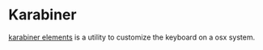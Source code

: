 # Karabiner

[karabiner elements](https://github.com/tekezo/Karabiner-Elements) is a utility
to customize the keyboard on a osx system.
